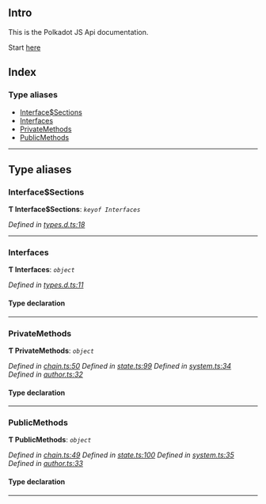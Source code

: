 
Intro
-----

This is the Polkadot JS Api documentation.

Start [here](globals.html)

## Index

### Type aliases

* [Interface$Sections](#interface_sections)
* [Interfaces](#interfaces)
* [PrivateMethods](#privatemethods)
* [PublicMethods](#publicmethods)

---

## Type aliases

<a id="interface_sections"></a>

###  Interface$Sections

**Ƭ Interface$Sections**: *`keyof Interfaces`*

*Defined in [types.d.ts:18](https://github.com/chevdor/polkadot-js-api/blob/4661a2e/packages/type-jsonrpc/src/types.d.ts#L18)*

___
<a id="interfaces"></a>

###  Interfaces

**Ƭ Interfaces**: *`object`*

*Defined in [types.d.ts:11](https://github.com/chevdor/polkadot-js-api/blob/4661a2e/packages/type-jsonrpc/src/types.d.ts#L11)*

#### Type declaration

___
<a id="privatemethods"></a>

###  PrivateMethods

**Ƭ PrivateMethods**: *`object`*

*Defined in [chain.ts:50](https://github.com/chevdor/polkadot-js-api/blob/4661a2e/packages/type-jsonrpc/src/chain.ts#L50)*
*Defined in [state.ts:99](https://github.com/chevdor/polkadot-js-api/blob/4661a2e/packages/type-jsonrpc/src/state.ts#L99)*
*Defined in [system.ts:34](https://github.com/chevdor/polkadot-js-api/blob/4661a2e/packages/type-jsonrpc/src/system.ts#L34)*
*Defined in [author.ts:32](https://github.com/chevdor/polkadot-js-api/blob/4661a2e/packages/type-jsonrpc/src/author.ts#L32)*

#### Type declaration

[index: `string`]: `CreateItemOptions`

___
<a id="publicmethods"></a>

###  PublicMethods

**Ƭ PublicMethods**: *`object`*

*Defined in [chain.ts:49](https://github.com/chevdor/polkadot-js-api/blob/4661a2e/packages/type-jsonrpc/src/chain.ts#L49)*
*Defined in [state.ts:100](https://github.com/chevdor/polkadot-js-api/blob/4661a2e/packages/type-jsonrpc/src/state.ts#L100)*
*Defined in [system.ts:35](https://github.com/chevdor/polkadot-js-api/blob/4661a2e/packages/type-jsonrpc/src/system.ts#L35)*
*Defined in [author.ts:33](https://github.com/chevdor/polkadot-js-api/blob/4661a2e/packages/type-jsonrpc/src/author.ts#L33)*

#### Type declaration

[index: `string`]: `CreateItemOptions`

___

